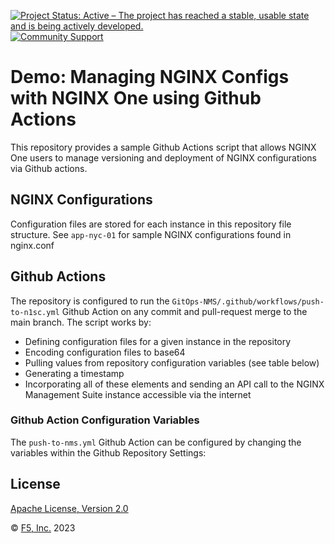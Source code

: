 [![Project Status: Active – The project has reached a stable, usable state and is being actively developed.](https://www.repostatus.org/badges/latest/active.svg)](https://www.repostatus.org/#active)
[![Community Support](https://badgen.net/badge/support/community/cyan?icon=awesome)](https://github.com/nginxinc/mtbChef/GitOps-NMS/blob/main/SUPPORT.md)
<!-- [![Commercial Support](https://badgen.net/badge/support/commercial/cyan?icon=awesome)](<Insert URL>) -->

# Demo: Managing NGINX Configs with NGINX One using Github Actions
This repository provides a sample Github Actions script that allows NGINX One users to manage versioning and deployment of NGINX configurations via Github actions.

## NGINX Configurations
Configuration files are stored for each instance in this repository file structure.  See ```app-nyc-01``` for sample NGINX configurations found in nginx.conf

## Github Actions
The repository is configured to run the ```GitOps-NMS/.github/workflows/push-to-n1sc.yml``` Github Action on any commit and pull-request merge to the main branch. The script works by:

- Defining configuration files for a given instance in the repository
- Encoding configuration files to base64
- Pulling values from repository configuration variables (see table below)
- Generating a timestamp
- Incorporating all of these elements and sending an API call to the NGINX Management Suite instance accessible via the internet

### Github Action Configuration Variables
The ```push-to-nms.yml``` Github Action can be configured by changing the  variables within the Github Repository Settings:

## License

[Apache License, Version 2.0](https://github.com/mtbChef/GitOps-NMS/blob/main/LICENSE)

&copy; [F5, Inc.](https://www.f5.com/) 2023
